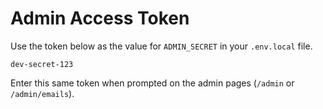 # Admin Access Token

Use the token below as the value for `ADMIN_SECRET` in your `.env.local` file.

```
dev-secret-123
```

Enter this same token when prompted on the admin pages (`/admin` or `/admin/emails`).
